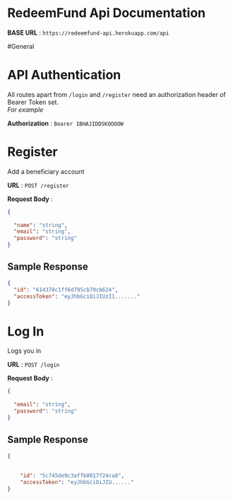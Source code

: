 
# RedeemFund Api Documentation


**BASE URL** : `https://redeemfund-api.herokuapp.com/api`

#General
# API Authentication

All routes apart from `/login` and `/register` need an authorization header  of Bearer Token set.  
_For example_  

**Authorization** :  `Bearer 1BHAJIDDSKOOOOW`


# Register

Add a beneficiary account

**URL** : `POST /register`

**Request Body** :
```json
{
  
  "name": "string",
  "email": "string",
  "password": "string"
}     
```

## Sample Response


```json
{
  "id": "614378c1ff6d795cb79cb624",
  "accessToken": "eyJhbGciOiJIUzI1......."
}
```

# Log In

Logs you in

**URL** : `POST /login`


**Request Body** :
```json
{
  
  "email": "string",
  "password": "string"
}     
```

## Sample Response


```json
{
  
    
    "id": "5c745de9c3affb0017f24ca8",
    "accessToken": "eyJhbGciOiJIU......"
}
```

